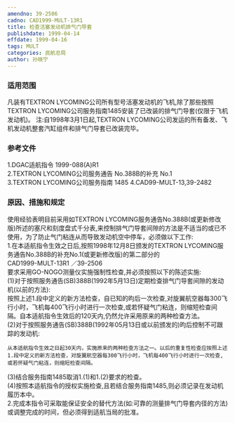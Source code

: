 ```yaml
---
amendno: 39-2506  
cadno: CAD1999-MULT-13R1  
title: 检查活塞发动机排气门导套  
publishdate: 1999-04-14  
effdate: 1999-04-16  
tags: MULT  
categories: 民航总局  
author: 孙晓宁  
---
```

  
### 适用范围  
凡装有TEXTRON  LYCOMING公司所有型号活塞发动机的飞机,除了那些按照TEXTRON LYCOMING公司服务指南1485安装了已改装的排气门导套(仅限于飞机发动机)。
注:自1998年3月1日起,TEXTRON  LYCOMING公司发运的所有备发、飞机发动机整套汽缸组件和排气门导套已改装完毕。  
  
<!--more-->  
### 参考文件  
1.DGAC适航指令 1999-088(A)R1  
2.TEXTRON LYCOMING公司服务通告 No.388B的补充 No.1  
3.TEXTRON LYCOMING公司服务指南 1485     4.CAD99-MULT-13,39-2482  
  
### 原因、措施和规定  
使用经验表明目前采用如TEXTRON LYCOMING服务通告No.388B(或更新修改版)所述的塞尺和刻度盘式千分表,来控制排气门导套间隙的方法是不适当的或已不使用，为了防止气门粘连从而导致发动机空中停车，必须做以下工作:  
    1.在本适航指令生效之日后,按照1998年12月8日颁发的TEXTRON  LYCOMING服务通告No.388B的补充No.1(或更新修改版)的第二部分的  
       CAD1999-MULT-13R1   ／39-2506  
要求采用GO-NOGO测量仪实施强制性检查,并必须按照以下的陈述实施:  
(1)对于按照服务通告(SB)388B(1992年5月13日)定期检查排气门导套间隙的发动机(以前的方法):  
    按照上述1.段中定义的新方法检查，自已知的昀后一次检查,对旋翼航空器每300飞行小时，飞机每400飞行小时进行一次检查,或若怀疑气门粘连，则缩短检查间隔。自本适航指令生效后的120天内,仍然允许采用原来的两种检查方法。  
(2)对于按照服务通告(SB)388B(1992年05月13日或以前颁发的)昀后控制不可跟踪的发动机:  
  
    从本适航指令生效之日起30天内，实施原来的两种检查方法之一。以后的重复性检查应按照上述1.段中定义的新方法检查，对旋翼航空器每300飞行小时，飞机每400飞行小时进行一次检查,或若怀疑气门粘连，则缩短检查间隔。  
(3)结合服务指南1485取消1.(1)和1.(2)要求的检查。  
(4)按照本适航指令的授权实施检查,且若结合服务指南1485,则必须记录在发动机履历本中。  
    2.完成本指令可采取能保证安全的替代方法(如:可靠的测量排气门导套内径的方法)或调整完成的时间，但必须得到适航当局的批准。  
